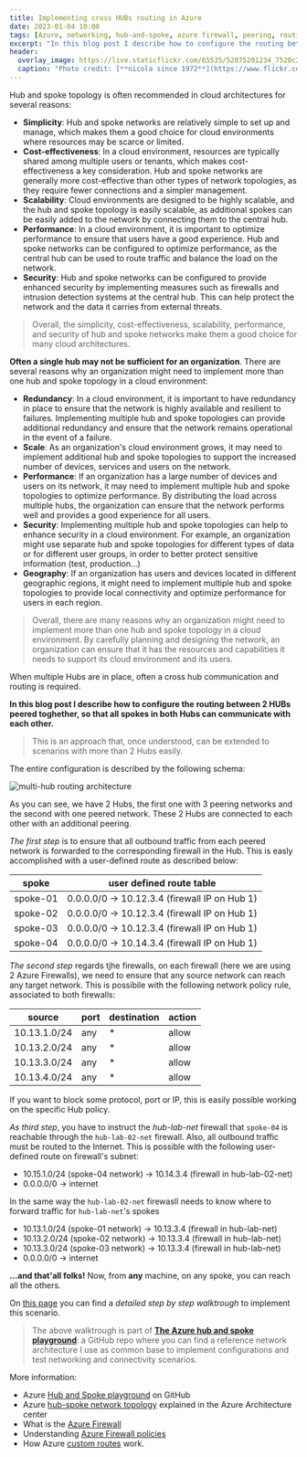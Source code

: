 ```yaml
---
title: Implementing cross HUBs routing in Azure
date: 2023-01-04 10:00
tags: [Azure, networking, hub-and-spoke, azure firewall, peering, routing, chatgpt]
excerpt: "In this blog post I describe how to configure the routing between 2 HUBs peered toghether, so that all spokes in both Hubs can communicate with each other."
header:
  overlay_image: https://live.staticflickr.com/65535/52075201234_7520c2cc60_b.jpg
  caption: "Photo credit: [**nicola since 1972**](https://www.flickr.com/photos/15216811@N06/52075201234)"
---
```


Hub and spoke topology is often recommended in cloud architectures for several reasons:

* **Simplicity**: Hub and spoke networks are relatively simple to set up and manage, which makes them a good choice for cloud environments where resources may be scarce or limited.
* **Cost-effectiveness**: In a cloud environment, resources are typically shared among multiple users or tenants, which makes cost-effectiveness a key consideration. Hub and spoke networks are generally more cost-effective than other types of network topologies, as they require fewer connections and a simpler management.
* **Scalability**: Cloud environments are designed to be highly scalable, and the hub and spoke topology is easily scalable, as additional spokes can be easily added to the network by connecting them to the central hub.
* **Performance**: In a cloud environment, it is important to optimize performance to ensure that users have a good experience. Hub and spoke networks can be configured to optimize performance, as the central hub can be used to route traffic and balance the load on the network.
* **Security**: Hub and spoke networks can be configured to provide enhanced security by implementing measures such as firewalls and intrusion detection systems at the central hub. This can help protect the network and the data it carries from external threats.

> Overall, the simplicity, cost-effectiveness, scalability, performance, and security of hub and spoke networks make them a good choice for many cloud architectures.

**Often a single hub may not be sufficient for an organization**. There are several reasons why an organization might need to implement more than one hub and spoke topology in a cloud environment:

* **Redundancy**: In a cloud environment, it is important to have redundancy in place to ensure that the network is highly available and resilient to failures. Implementing multiple hub and spoke topologies can provide additional redundancy and ensure that the network remains operational in the event of a failure.
* **Scale**: As an organization's cloud environment grows, it may need to implement additional hub and spoke topologies to support the increased number of devices, services and users on the network.
* **Performance**: If an organization has a large number of devices and users on its network, it may need to implement multiple hub and spoke topologies to optimize performance. By distributing the load across multiple hubs, the organization can ensure that the network performs well and provides a good experience for all users.
* **Security**: Implementing multiple hub and spoke topologies can help to enhance security in a cloud environment. For example, an organization might use separate hub and spoke topologies for different types of data or for different user groups, in order to better protect sensitive information (test, production...)
* **Geography**: If an organization has users and devices located in different geographic regions, it might need to implement multiple hub and spoke topologies to provide local connectivity and optimize performance for users in each region.

> Overall, there are many reasons why an organization might need to implement more than one hub and spoke topology in a cloud environment. By carefully planning and designing the network, an organization can ensure that it has the resources and capabilities it needs to support its cloud environment and its users.

When multiple Hubs are in place, often a cross hub communication and routing is required.

**In this blog post I describe how to configure the routing between 2 HUBs peered toghether, so that all spokes in both Hubs can communicate with each other.**

> This is an approach that, once understood, can be extended to scenarios with more than 2 Hubs easily.

The entire configuration is described by the following schema:

![multi-hub routing architecture](https://raw.githubusercontent.com/nicolgit/hub-and-spoke-playground/main/images/routing-without-bgp-fw.png)

As you can see, we have 2 Hubs, the first one with 3 peering networks and the second with one peered network. These 2 Hubs are connected to each other with an additional peering.

_The first step_ is to ensure that all outbound traffic from each peered network is forwarded to the corresponding firewall in the Hub. This is easly accomplished with a user-defined route as described below: 

| spoke | user defined route table |
|---|---|
| spoke-01 | 0.0.0.0/0 -> 10.12.3.4 (firewall IP on Hub 1) |
| spoke-02 | 0.0.0.0/0 -> 10.12.3.4 (firewall IP on Hub 1) |
| spoke-03 | 0.0.0.0/0 -> 10.12.3.4 (firewall IP on Hub 1) |
| spoke-04 | 0.0.0.0/0 -> 10.14.3.4 (firewall IP on Hub 1) |

_The second step_ regards tjhe firewalls, on each firewall (here we are using 2 Azure Firewalls), we need to ensure that any source network can reach any target network. This is possibile with the following network policy rule, associated to both firewalls: 

| source | port | destination | action |
|---|---|---|---|
|10.13.1.0/24 | any | * | allow |
|10.13.2.0/24 | any | * | allow |
|10.13.3.0/24 | any | * | allow |
|10.13.4.0/24 | any | * | allow |

If you want to block some protocol, port or IP, this is easily possible working on the specific Hub policy.

_As third step_, you have to instruct the _hub-lab-net_ firewall that `spoke-04` is reachable through the `hub-lab-02-net` firewall. Also, all outbound traffic must be routed to the Internet. This is possible with the following user-defined route on firewall's subnet:

* 10.15.1.0/24 (spoke-04 network) -> 10.14.3.4 (firewall in hub-lab-02-net)
* 0.0.0.0/0 -> internet

In the same way the `hub-lab-02-net` firewasll needs to know where to forward traffic for `hub-lab-net`'s spokes

* 10.13.1.0/24 (spoke-01 network) -> 10.13.3.4 (firewall in hub-lab-net)
* 10.13.2.0/24 (spoke-02 network) -> 10.13.3.4 (firewall in hub-lab-net)
* 10.13.3.0/24 (spoke-03 network) -> 10.13.3.4 (firewall in hub-lab-net)
* 0.0.0.0/0 -> internet 

**...and that'all folks!** Now, from **any** machine, on any spoke, you can reach all the others.

On [this page](https://github.com/nicolgit/hub-and-spoke-playground/blob/main/scenarios/routing-without-bgp-fw.md) you can find a _detailed step by step walktrough_ to implement this scenario.

> The above walktrough is part of [**The Azure hub and spoke playground**](https://github.com/nicolgit/hub-and-spoke-playground): a GitHub repo where you can find a reference network architecture I use as common base to implement configurations and test networking and connectivity scenarios. 

More information:
* Azure [Hub and Spoke playground](https://github.com/nicolgit/hub-and-spoke-playground) on GitHub
* Azure [hub-spoke network topology](https://learn.microsoft.com/en-us/azure/architecture/reference-architectures/hybrid-networking/hub-spoke?tabs=cli) explained in the Azure Architecture center
* What is the [Azure Firewall](https://learn.microsoft.com/en-us/azure/firewall/overview)
* Understanding [Azure Firewall policies](https://learn.microsoft.com/en-us/azure/firewall-manager/policy-overview)
* How Azure [custom routes](https://learn.microsoft.com/en-us/azure/virtual-network/virtual-networks-udr-overview#custom-routes) work.

